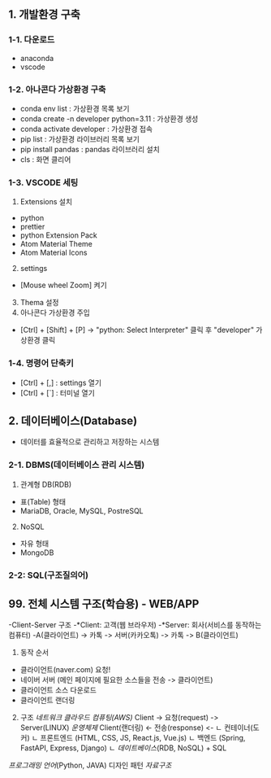 ## 1. 개발환경 구축
### 1-1. 다운로드
 - anaconda
 - vscode

### 1-2. 아나콘다 가상환경 구축
 - conda env list :                         가상환경 목록 보기
 - conda create -n developer python=3.11 :  가상환경 생성
 - conda activate developer :               가상환경 접속
 - pip list :                               가상환경 라이브러리 목록 보기
 - pip install pandas :                     pandas 라이브러리 설치
 - cls :                                    화면 클리어

### 1-3. VSCODE 세팅
1. Extensions 설치
 - python
 - prettier
 - python Extension Pack
 - Atom Material Theme
 - Atom Material Icons
2. settings
 - [Mouse wheel Zoom] 켜기
3. Thema 설정
4. 아나콘다 가상환경 주입
 - [Ctrl] + [Shift] + [P] -> "python: Select Interpreter" 클릭 후
 "developer" 가상환경 클릭

 ### 1-4. 명령어 단축키
 - [Ctrl] + [,] : settings 열기
 - [Ctrl] + [`] : 터미널 열기

## 2. 데이터베이스(Database)
 -  데이터를 효율적으로 관리하고 저장하는 시스템

### 2-1. DBMS(데이터베이스 관리 시스템)
1. 관계형 DB(RDB)
 - 표(Table) 형태
 - MariaDB, Oracle, MySQL, PostreSQL

2. NoSQL
 - 자유 형태
 - MongoDB

### 2-2: SQL(구조질의어)










## 99. 전체 시스템 구조(학습용) - WEB/APP
-Client-Server 구조
-*Client: 고객(웹 브라우저)
-*Server: 회사(서비스를 동작하는 컴퓨터)
-A(클라이언트) -> 카톡 -> 서버(카카오톡) -> 카톡 -> B(클라이언트)

1. 동작 순서
  + 클라이언트(naver.com) 요청!
  + 네이버 서버 (메인 페이지에 필요한 소스들을 전송 -> 클라이언트)
  + 클라이언트 소스 다운로드
  + 클라이언트 랜더링

2. 구조
                    *네트워크*          *클라우드 컴퓨팅(AWS)*
Client           -> 요청(request)   -> Server(LINUX) *운영체제*
Client(랜더링)   <- 전송(response)  <- ㄴ 컨테이너(도커) 
                                         ㄴ 프론트엔드 (HTML, CSS, JS, React.js, Vue.js)
                                         ㄴ 백엔드 (Spring, FastAPI, Express, Django)
                                         ㄴ *데이트베이스*(RDB, NoSQL) + SQL
                                         
*프로그래밍 언어*(Python, JAVA)
디자인 패턴
*자료구조*
